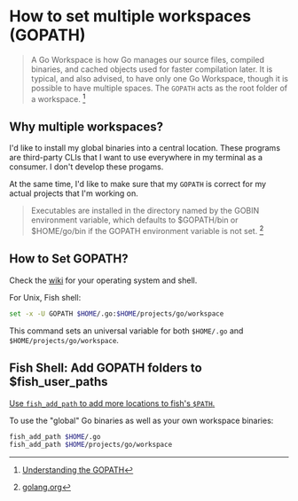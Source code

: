 # How to set multiple workspaces (GOPATH)

> A Go Workspace is how Go manages our source files, compiled binaries, and cached objects used for faster compilation later. It is typical, and also advised, to have only one Go Workspace, though it is possible to have multiple spaces. The `GOPATH` acts as the root folder of a workspace. [^1]

## Why multiple workspaces?

I'd like to install my global binaries into a central location. These programs are third-party CLIs that I want to use everywhere in my terminal as a consumer. I don't develop these progams.

At the same time, I'd like to make sure that my `GOPATH` is correct for my actual projects that I'm working on.

> Executables are installed in the directory named by the GOBIN environment variable, which defaults to $GOPATH/bin or $HOME/go/bin if the GOPATH environment variable is not set. [^2]

## How to Set GOPATH?

Check the [wiki][wiki] for your operating system and shell.

For Unix, Fish shell:

```sh
set -x -U GOPATH $HOME/.go:$HOME/projects/go/workspace
```

This command sets an universal variable for both `$HOME/.go` and `$HOME/projects/go/workspace`.

## Fish Shell: Add GOPATH folders to $fish_user_paths

[Use `fish_add_path` to add more locations to fish's `$PATH`.](https://fishshell.com/docs/current/cmds/fish_add_path.html)

To use the "global" Go binaries as well as your own workspace binaries:

```sh
fish_add_path $HOME/.go
fish_add_path $HOME/projects/go/workspace
```

[^1]: [Understanding the GOPATH][do]

[^2]: [golang.org](https://golang.org/cmd/go/#hdr-Compile_and_install_packages_and_dependencies)

[do]: https://www.digitalocean.com/community/tutorials/understanding-the-gopath
[wiki]: https://github.com/golang/go/wiki/SettingGOPATH
